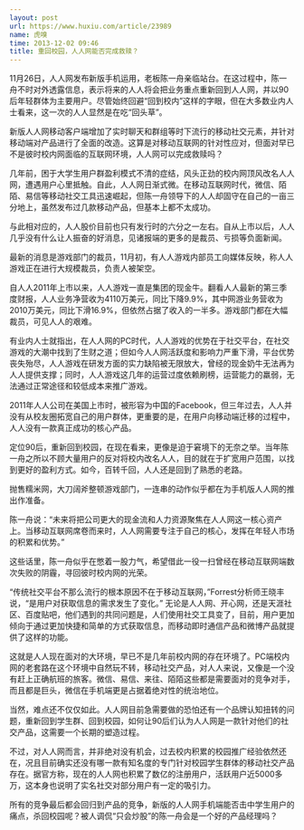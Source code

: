 ```yaml
---
layout: post
url: https://www.huxiu.com/article/23989
name: 虎嗅
time: 2013-12-02 09:46
title: 重回校园，人人网能否完成救赎？
---
```

11月26日，人人网发布新版手机运用，老板陈一舟亲临站台。在这过程中，陈一舟不时对外透露信息，表示将来的人人将会把业务重点重新回到人人网，并以90后年轻群体为主要用户。尽管始终回避“回到校内”这样的字眼，但在大多数业内人士看来，这一次的人人显然是在吃“回头草”。

新版人人网移动客户端增加了实时聊天和群组等时下流行的移动社交元素，并针对移动端对产品进行了全面的改造。这算是对移动互联网的针对性应对，但面对早已不是彼时校内网面临的互联网环境，人人网可以完成救赎吗？

几年前，困于大学生用户群盈利模式不清的症结，风头正劲的校内网顶风改名人人网，遭遇用户心里抵触。自此，人人网日渐式微。在移动互联网时代，微信、陌陌、易信等移动社交工具迅速崛起，但陈一舟领导下的人人却固守在自己的一亩三分地上，虽然发布过几款移动产品，但基本上都不太成功。

与此相对应的，人人股价目前也只有发行时的六分之一左右。自从上市以后，人人几乎没有什么让人振奋的好消息，见诸报端的更多的是裁员、亏损等负面新闻。

最新的消息是游戏部门的裁员，11月初，有人人游戏内部员工向媒体反映，称人人游戏正在进行大规模裁员，负责人被架空。

自人人2011年上市以来，人人游戏一直是集团的现金牛。翻看人人最新的第三季度财报，人人业务净营收为4110万美元，同比下降9.9%，其中网游业务营收为2010万美元，同比下滑16.9%，但依然占据了收入的一半多。游戏部门都在大幅裁员，可见人人的艰难。

有业内人士就指出，在人人网的PC时代，人人游戏的优势在于社交平台，在社交游戏的大潮中找到了生财之道；但如今人人网活跃度和影响力严重下滑，平台优势丧失殆尽，人人游戏在研发方面的实力缺陷被无限放大，曾经的现金奶牛无法再为人人提供支撑；同时，人人游戏这几年的运营过度依赖刷榜，运营能力的羸弱，无法通过正常途径和较低成本来推广游戏。

2011年人人公司在美国上市时，被形容为中国的Facebook，但三年过去，人人并没有从校友圈拓宽自己的用户群体，更重要的是，在用户向移动端迁移的过程中，人人没有一款真正成功的核心产品。

定位90后，重新回到校园，在现在看来，更像是迫于窘境下的无奈之举。当年陈一舟之所以不顾大量用户的反对将校内改名人人，目的就在于扩宽用户范围，以找到更好的盈利方式。如今，百转千回，人人还是回到了熟悉的老路。

抛售糯米网，大刀阔斧整顿游戏部门，一连串的动作似乎都在为手机版人人网的推出作准备。

陈一舟说：“未来将把公司更大的现金流和人力资源聚焦在人人网这一核心资产上。当移动互联网席卷而来时，人人网需要专注于自己的核心，发挥在年轻人市场的积累和优势。”

这些话里，陈一舟似乎在憋着一股力气，希望借此一役一扫曾经在移动互联网端数次失败的阴霾，寻回彼时校内网的光荣。

“传统社交平台不那么流行的根本原因不在于移动互联网，”Forrest分析师王晓丰说，“是用户对获取信息的需求发生了变化。” 无论是人人网、开心网，还是天涯社区、百度贴吧，他们遇到的共同问题是，人们使用社交工具变了，目前，用户更加倾向于通过更加快捷和简单的方式获取信息，而移动即时通信产品和微博产品就提供了这样的功能。

这就是人人现在面对的大环境，早已不是几年前校内网的存在环境了。PC端校内网的老套路在这个环境中自然玩不转，移动社交产品，对人人来说，又像是一个没有赶上正确航班的旅客。微信、易信、来往、陌陌这些都是需要面对的竞争对手，而且都是巨头，微信在手机端更是占据着绝对性的统治地位。

当然，难点还不仅仅如此。人人网目前急需要做的恐怕还有一个品牌认知扭转的问题，重新回到学生群、回到校园，如何让90后们认为人人网是一款针对他们的社交产品，这需要一个长期的塑造过程。

不过，对人人网而言，并非绝对没有机会，过去校内积累的校园推广经验依然还在，况且目前确实还没有哪一款有知名度的专门针对校园学生群体的移动社交产品存在。据官方称，现在的人人网也积累了数亿的注册用户，活跃用户近5000多万，这本身也说明了实名社交对部分用户有一定的吸引力。

所有的竞争最后都会回归到产品的竞争，新版的人人网手机端能否击中学生用户的痛点，杀回校园呢？被人调侃“只会炒股”的陈一舟会是一个好的产品经理吗？

